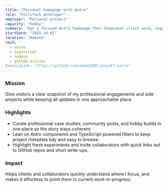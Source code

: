 ```yaml
---
title: "Personal homepage with Astro"
role: "Fullstack developer"
employer: "Personal project"
capacity: "hobby"
summary: "Run a focused Astro homepage that showcases client work, ongoing side projects, and the experiments that tie them together."
startDate: "2025-10-01"
location: "Remote"
tech:
  - astro
  - typescript
  - nodejs
  - github-actions
#sourceLink: "https://github.com/ukon1990/jonaskf-astro"
---
```


### Mission

Give visitors a clear snapshot of my professional engagements and side projects while keeping all updates in one approachable place.

### Highlights

- Curate professional case studies, community posts, and hobby builds in one place so the story stays coherent.
- Lean on Astro components and TypeScript-powered filters to keep project metadata tidy and easy to browse.
- Highlight fresh experiments and invite collaborators with quick links out to GitHub repos and short write-ups.

### Impact

Helps clients and collaborators quickly understand where I focus, and makes it effortless to point them to current work-in-progress.
